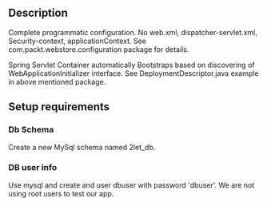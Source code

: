 ## Description 

Complete programmatic configuration. No web.xml, dispatcher-servlet.xml, 
Security-context, applicationContext.
See com.packt.webstore.configuration package for details.

Spring Servlet Container automatically Bootstraps based on discovering of WebApplicationInitializer interface.
See DeploymentDescriptor.java example in above mentioned package.

## Setup requirements

### Db Schema

Create a new MySql schema named 2let_db.

### DB user info

Use mysql and create and user dbuser with password 'dbuser'. We are not using root users to test our app.